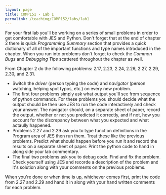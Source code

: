 ```yaml
---
layout: page
title: COMP151 - Lab 1
permalink: /teaching/COMP152/labs/lab1
---
```


For your first lab you'll be working on a series of small problems in order to get comfortable with JES and Python. Don't forget that at the end of chapter 2 there is quick *Programming Summary* section that provides a quick dictionary of all of the important functions and type names introduced in the chapter. When you run into problems don't forget to check the *Common Bugs* and *Debugging Tips* scattered throughout the chapter as well.

From Chapter 2 do the following problems: 2.17, 2.23, 2.24, 2.26, 2.27, 2.29, 2.30, and 2.31.
* Switch the *driver* (person typing the code) and *navigator* (person watching, helping spot typos, etc.) on every new problem.
* The first four problems simply ask what output you'll see from sequence of python commands. For these problems you should decide what the output should be then use JES to run the code interactively and check your answer.  The navigator should, on a separate sheet of paper, record the output, whether or not you predicted it correctly, and if not, how you account for the discrepancy between what you expected and what actaully happened.
* Problems 2.27 and 2.29 ask you to type function definitions in the Program area of JES then run them. Treat these like the previous problems. Predict what should happen before you run it and record the results on a separate sheet of paper. Print the python code to hand in along side your lab commentary.
* The final two problems ask you to debug code. Find and fix the problem. Check yourself using JES and recorde a description of the problem and it's solution along with your comments on the previous problems.


When you're done or when time is up, whichever comes first, print the code from 2.27 and 2.29 and hand it in along with your hand written comments for each problem.  
